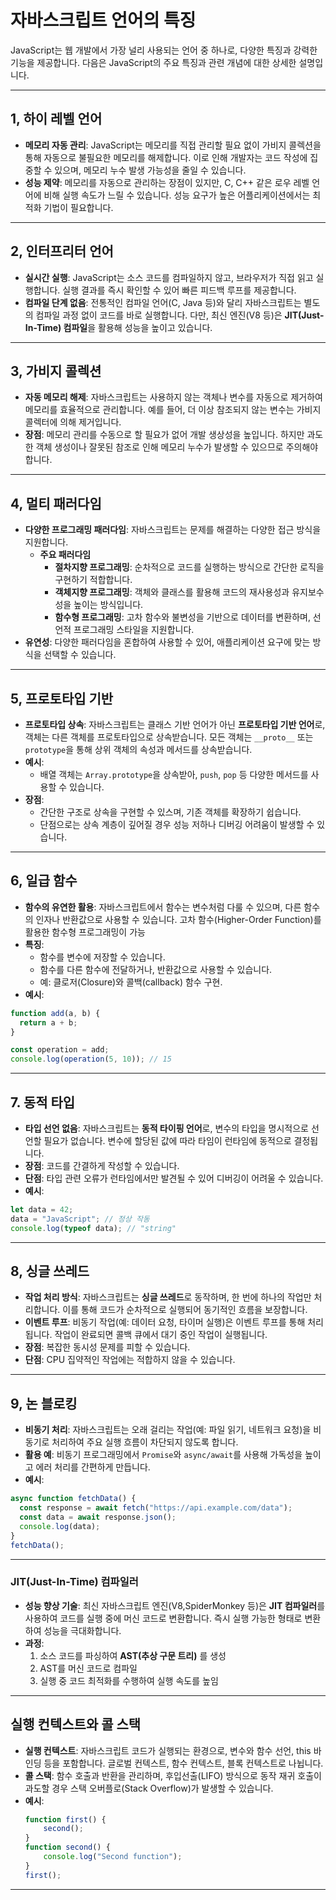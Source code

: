 ﻿# 자바스크립트 언어의 특징

JavaScript는 웹 개발에서 가장 널리 사용되는 언어 중 하나로, 다양한 특징과 강력한 기능을 제공합니다. 다음은 JavaScript의 주요 특징과 관련 개념에 대한 상세한 설명입니다.

---

## 1, 하이 레벨 언어

- **메모리 자동 관리**:
JavaScript는 메모리를 직접 관리할 필요 없이 가비지 콜렉션을 통해 자동으로 불필요한 메모리를 해제합니다.
이로 인해 개발자는 코드 작성에 집중할 수 있으며, 메모리 누수 발생 가능성을 줄일 수 있습니다.
- **성능 제약**: 
메모리를 자동으로 관리하는 장점이 있지만, C, C++ 같은 로우 레벨 언어에 비해 실행 속도가 느릴 수 있습니다.
성능 요구가 높은 어플리케이션에서는 최적화 기법이 필요합니다.

---

## 2, 인터프리터 언어

- **실시간 실행**:
JavaScript는 소스 코드를 컴파일하지 않고, 브라우저가 직접 읽고 실행합니다.
실행 결과를 즉시 확인할 수 있어 빠른 피드백 루프를 제공합니다.
- **컴파일 단계 없음**:
전통적인 컴파일 언어(C, Java 등)와 달리 자바스크립트는 별도의 컴파일 과정 없이 코드를 바로 실행합니다.
다만, 최신 엔진(V8 등)은 **JIT(Just-In-Time) 컴파일**을 활용해 성능을 높이고 있습니다.

---

## 3, 가비지 콜렉션

- **자동 메모리 해제**:
자바스크립트는 사용하지 않는 객체나 변수를 자동으로 제거하여 메모리를 효율적으로 관리합니다.
예를 들어, 더 이상 참조되지 않는 변수는 가비지 콜렉터에 의해 제거입니다.
- **장점**:
메모리 관리를 수동으로 할 필요가 없어 개발 생상성을 높입니다.
하지만 과도한 객체 생성이나 잘못된 참조로 인해 메모리 누수가 발생할 수 있으므로 주의해야 합니다.

---

## 4, 멀티 패러다임 

- **다양한 프로그래밍 패러다임**:
자바스크립트는 문제를 해결하는 다양한 접근 방식을 지원합니다.
  - **주요 패러다임**
    - **절차지향 프로그래밍**: 순차적으로 코드를 실행하는 방식으로 간단한 로직을 구현하기 적합합니다.
    - **객체지향 프로그래밍**: 객체와 클래스를 활용해 코드의 재사용성과 유지보수성을 높이는 방식입니다.
    - **함수형 프로그래밍**: 고차 함수와 불변성을 기반으로 데이터를 변환하며, 선언적 프로그래밍 스타일을 지원합니다.
- **유연성**:
다양한 패러다임을 혼합하여 사용할 수 있어, 애플리케이션 요구에 맞는 방식을 선택할 수 있습니다.

---

## 5, 프로토타입 기반

- **프로토타입 상속**:
자바스크립트는 클래스 기반 언어가 아닌 **프로토타입 기반 언어**로, 객체는 다른 객체를 프로토타입으로 상속받습니다.
모든 객체는 `__proto__` 또는 `prototype`을 통해 상위 객체의 속성과 메서드를 상속받습니다.
- **예시**:
    - 배열 객체는 `Array.prototype`을 상속받아, `push`, `pop` 등 다양한 메서드를 사용할 수 있습니다.
- **장점**:
  - 간단한 구조로 상속을 구현할 수 있스며, 기존 객체를 확장하기 쉽습니다.
  - 단점으로는 상속 계층이 깊어질 경우 성능 저하나 디버깅 어려움이 발생할 수 있습니다.

---

## 6, 일급 함수

- **함수의 유연한 활용**:
자바스크립트에서 함수는 변수처럼 다룰 수 있으며, 다른 함수의 인자나 반환값으로 사용할 수 있습니다.
고차 함수(Higher-Order Function)를 활용한 함수형 프로그래밍이 가능
- **특징**:
  - 함수를 변수에 저장할 수 있습니다.
  - 함수를 다른 함수에 전달하거나, 반환값으로 사용할 수 있습니다.
  - 예: 클로저(Closure)와 콜백(callback) 함수 구현.
- **예시**:
```javascript
function add(a, b) {
  return a + b;
}

const operation = add;
console.log(operation(5, 10)); // 15
```

---

## 7. 동적 타입

- **타입 선언 없음**:
자바스크립트는 **동적 타이핑 언어**로, 변수의 타입을 명시적으로 선언할 필요가 없습니다.
변수에 할당된 값에 따라 타임이 런타임에 동적으로 결정됩니다.
- **장점**: 코드를 간결하게 작성할 수 있습니다.
- **단점**: 타입 관련 오류가 런타임에서만 발견될 수 있어 디버깅이 어려울 수 있습니다.
- **예시**:
```javascript
let data = 42;
data = "JavaScript"; // 정상 작동
console.log(typeof data); // "string"
```

---

## 8, 싱글 쓰레드

- **작업 처리 방식**:
자바스크립트는 **싱글 쓰레드**로 동작하며, 한 번에 하나의 작업만 처리합니다.
이를 통해 코드가 순차적으로 실행되어 동기적인 흐름을 보장합니다.
- **이벤트 루프**:
비동기 작업(예: 데이터 요청, 타이머 실행)은 이벤트 루프를 통해 처리됩니다.
작업이 완료되면 콜백 큐에서 대기 중인 작업이 실행됩니다.
- **장점**: 복잡한 동시성 문제를 피할 수 있습니다.
- **단점**: CPU 집약적인 작업에는 적합하지 않을 수 있습니다.

---

## 9, 논 블로킹

- **비동기 처리**:
자바스크립트는 오래 걸리는 작업(예: 파일 읽기, 네트워크 요청)을 비동기로 처리하여 주요 실행 흐름이 차단되지 않도록 합니다.
- **활용 예**:
비동기 프로그래밍에서 `Promise`와 `async/await`를 사용해 가독성을 높이고 에러 처리를 간편하게 만듭니다.
- **예시**:
```javascript
async function fetchData() {
  const response = await fetch("https://api.example.com/data");
  const data = await response.json();
  console.log(data);
}
fetchData();
```

---

### JIT(Just-In-Time) 컴파일러

- **성능 향상 기술**:
최신 자바스크립트 엔진(V8,SpiderMonkey 등)은 **JIT 컴파일러**를 사용하여 코드를 실행 중에 머신 코드로 변환합니다.
즉시 실행 가능한 형태로 변환하여 성능을 극대화합니다.
- **과정**:
  1) 소스 코드를 파싱하여 **AST(추상 구문 트리)** 를 생성
  2) AST를 머신 코드로 컴파일
  3) 실행 중 코드 최적화를 수행하여 실행 속도를 높임

---

## 실행 컨텍스트와 콜 스택

- **실행 컨텍스트**:
자바스크립트 코드가 실행되는 환경으로, 변수와 함수 선언, this 바인딩 등을 포함합니다.
글로벌 컨텍스트, 함수 컨텍스트, 블록 컨텍스트로 나뉩니다.
- **콜 스택**:
함수 호출과 반환을 관리하며, 후입선출(LIFO) 방식으로 동작
재귀 호출이 과도할 경우 스택 오버플로(Stack Overflow)가 발생할 수 있습니다.
- **예시**:
  ```javascript
  function first() {
      second();
  }
  function second() {
      console.log("Second function");
  }
  first();
  ```
---



